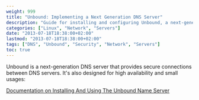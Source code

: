 ```yaml
---
weight: 999
title: "Unbound: Implementing a Next Generation DNS Server"
description: "Guide for installing and configuring Unbound, a next-generation DNS server with secure connections and high availability."
categories: ["Linux", "Network", "Servers"]
date: "2013-07-18T18:38:00+02:00"
lastmod: "2013-07-18T18:38:00+02:00"
tags: ["DNS", "Unbound", "Security", "Network", "Servers"]
toc: true
---
```


Unbound is a next-generation DNS server that provides secure connections between DNS servers. It's also designed for high availability and small usages:

[Documentation on Installing And Using The Unbound Name Server](/pdf/installing_and_using_the_unbound_name_server.pdf)
